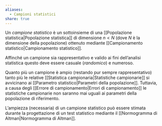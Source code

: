 ```yaml
---
aliases:
  - Campioni statistici
share: true
---
```


Un *campione statistico* è un sottoinsieme di una [[Popolazione statistica|Popolazione statistica]] di dimensione $n<N$ (dove $N$ è la dimensione della popolazione) ottenuto mediante [[Campionamento statistico|Campionamento statistico]].

Affinché un campione sia rappresentativo e valido ai fini dell’analisi statistica questo deve essere casuale (*randomico*) e numeroso.

Quanto più un campione è ampio (restando pur sempre rappresentativo) tanto più le relative [[Statistica campionaria|Statistiche campionarie]] si avvicinano ai [[Parametro statistico|Parametri della popolazione]].
Tuttavia, a causa degli [[Errore di campionamento|Errori di campionamento]] le statistiche campionarie non saranno mai uguali ai parametri della popolazione di riferimento.

L’ampiezza (necessaria) di un campione statistico può essere stimata durante la progettazione di un test statistico mediante il [[Normogramma di Altman|Normogramma di Altman]].